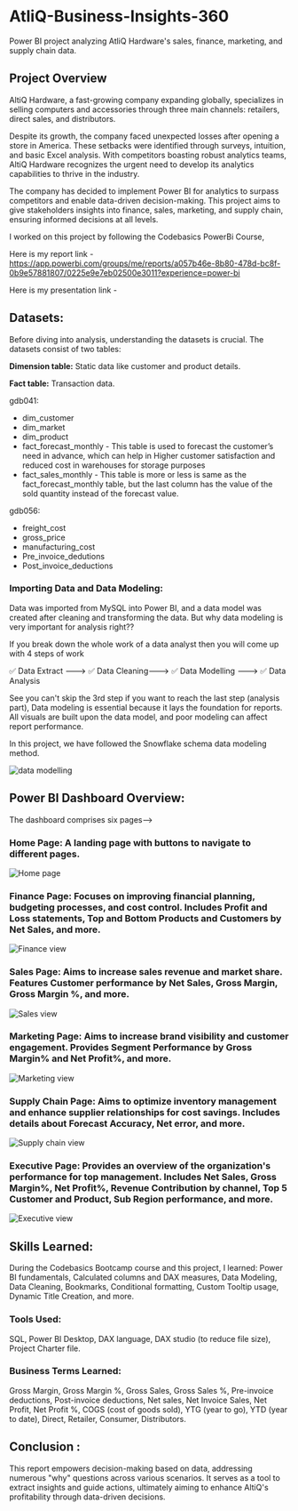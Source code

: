 # AtliQ-Business-Insights-360
Power BI project analyzing AtliQ Hardware's sales, finance, marketing, and supply chain data.

## Project Overview

AltiQ Hardware, a fast-growing company expanding globally, specializes in selling computers and accessories through three main channels: retailers, direct sales, and distributors.

Despite its growth, the company faced unexpected losses after opening a store in America. These setbacks were identified through surveys, intuition, and basic Excel analysis. With competitors boasting robust analytics teams, AltiQ Hardware recognizes the urgent need to develop its analytics capabilities to thrive in the industry.

The company has decided to implement Power BI for analytics to surpass competitors and enable data-driven decision-making. This project aims to give stakeholders insights into finance, sales, marketing, and supply chain, ensuring informed decisions at all levels.

I worked on this project by following the Codebasics PowerBi Course, 

Here is my report link - https://app.powerbi.com/groups/me/reports/a057b46e-8b80-478d-bc8f-0b9e57881807/0225e9e7eb02500e3011?experience=power-bi

Here is my presentation link -

## Datasets:

Before diving into analysis, understanding the datasets is crucial. The datasets consist of two tables:

**Dimension table:** Static data like customer and product details.

**Fact table:** Transaction data.

gdb041:
* dim_customer
* dim_market
* dim_product
* fact_forecast_monthly - This table is used to forecast the customer’s need in advance, which can help in Higher customer satisfaction and reduced cost in warehouses for storage purposes
* fact_sales_monthly - This table is more or less is same as the fact_forecast_monthly table, but the last column has the value of the sold quantity instead of the forecast value.

gdb056:
* freight_cost
* gross_price
* manufacturing_cost
* Pre_invoice_dedutions
* Post_invoice_deductions


### Importing Data and Data Modeling:

Data was imported from MySQL into Power BI, and a data model was created after cleaning and transforming the data. But why data modeling is very important for analysis right??

If you break down the whole work of a data analyst then you will come up with 4 steps of work 

✅ Data Extract ---> ✅ Data Cleaning---> ✅ Data Modelling ---> ✅ Data Analysis

See you can't skip the 3rd step if you want to reach the last step (analysis part), 
Data modeling is essential because it lays the foundation for reports. All visuals are built upon the data model, and poor modeling can affect report performance.

In this project, we have followed the Snowflake schema data modeling method. 


![data modelling](https://github.com/SHRADDHA-92/AtliQ-Business-Insights-360/blob/main/Data%20modelling.png)


## Power BI Dashboard Overview:

The dashboard comprises six pages-->

### Home Page: A landing page with buttons to navigate to different pages.

![Home page](https://github.com/SHRADDHA-92/AtliQ-Business-Insights-360/blob/main/home%20page.png)


### Finance Page: Focuses on improving financial planning, budgeting processes, and cost control. Includes Profit and Loss statements, Top and Bottom Products and Customers by Net Sales, and more.

![Finance view](https://github.com/SHRADDHA-92/AtliQ-Business-Insights-360/blob/main/Financeview.png)


### Sales Page: Aims to increase sales revenue and market share. Features Customer performance by Net Sales, Gross Margin, Gross Margin %, and more.

![Sales view](https://github.com/SHRADDHA-92/AtliQ-Business-Insights-360/blob/main/Sales%20view.png)


### Marketing Page: Aims to increase brand visibility and customer engagement. Provides Segment Performance by Gross Margin% and Net Profit%, and more.

![Marketing view](https://github.com/SHRADDHA-92/AtliQ-Business-Insights-360/blob/main/Marketing%20view.png)


### Supply Chain Page: Aims to optimize inventory management and enhance supplier relationships for cost savings. Includes details about Forecast Accuracy, Net error, and more.

![Supply chain view](https://github.com/SHRADDHA-92/AtliQ-Business-Insights-360/blob/main/Supply%20chain%20view.png)


### Executive Page: Provides an overview of the organization's performance for top management. Includes Net Sales, Gross Margin%, Net Profit%, Revenue Contribution by channel, Top 5 Customer and Product, Sub Region performance, and more.

![Executive view](https://github.com/SHRADDHA-92/AtliQ-Business-Insights-360/blob/main/Executive%20view.png)


## Skills Learned:

During the Codebasics Bootcamp course and this project, I learned:
Power BI fundamentals,
Calculated columns and DAX measures,
Data Modeling, Data Cleaning, Bookmarks, Conditional formatting,
Custom Tooltip usage, Dynamic Title Creation, and more.

### Tools Used:

SQL, Power BI Desktop, DAX language, DAX studio (to reduce file size), Project Charter file.

### Business Terms Learned:

Gross Margin, Gross Margin %, Gross Sales, Gross Sales %, Pre-invoice deductions, Post-invoice deductions, Net sales, Net Invoice Sales, Net Profit, Net Profit %, COGS (cost of goods sold), YTG (year to go), YTD (year to date), Direct, Retailer, Consumer, Distributors.

## Conclusion :

This report empowers decision-making based on data, addressing numerous "why" questions across various scenarios. It serves as a tool to extract insights and guide actions, ultimately aiming to enhance AltiQ's profitability through data-driven decisions.

